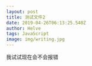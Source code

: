 ```yaml
---
layout: post
title: 测试文件2
date: 2019-04-26T06:13:25.540Z
author: Helve
tags: JavaScript
image: img/writing.jpg
---
```

我试试现在会不会报错
